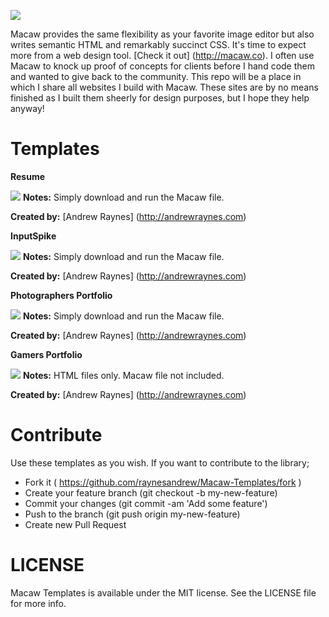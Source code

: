 ![](https://raw.github.com/raynesandrew/Macaw-Templates/master/Screenshots/macaw-logo.png)

Macaw provides the same flexibility as your favorite image editor but also writes semantic HTML and remarkably succinct CSS. It's time to expect more from a web design tool. [Check it out] (http://macaw.co). I often use Macaw to knock up proof of concepts for clients before I hand code them and wanted to give back to the community. This repo will be a place in which I share all websites I build with Macaw. These sites are by no means finished as I built them sheerly for design purposes, but I hope they help anyway!

Templates
=========

**Resume**

![](https://raw.github.com/raynesandrew/Macaw-Templates/master/Screenshots/resume.png)
**Notes:** Simply download and run the Macaw file.

**Created by:** [Andrew Raynes] (http://andrewraynes.com)

**InputSpike**

![](https://raw.github.com/raynesandrew/Macaw-Templates/master/Screenshots/InputSpike.png)
**Notes:** Simply download and run the Macaw file.

**Created by:** [Andrew Raynes] (http://andrewraynes.com)

**Photographers Portfolio**

![](https://raw.github.com/raynesandrew/Macaw-Templates/master/Screenshots/Photographer.png)
**Notes:** Simply download and run the Macaw file.

**Created by:** [Andrew Raynes] (http://andrewraynes.com)

**Gamers Portfolio**

![](https://raw.github.com/raynesandrew/Macaw-Templates/master/Screenshots/Gamer.png)
**Notes:** HTML files only. Macaw file not included.

**Created by:** [Andrew Raynes] (http://andrewraynes.com)

Contribute
==========

Use these templates as you wish. If you want to contribute to the library;

* Fork it ( https://github.com/raynesandrew/Macaw-Templates/fork )
* Create your feature branch (git checkout -b my-new-feature)
* Commit your changes (git commit -am 'Add some feature')
* Push to the branch (git push origin my-new-feature)
* Create new Pull Request

LICENSE
=======
Macaw Templates is available under the MIT license. See the LICENSE file for more info.